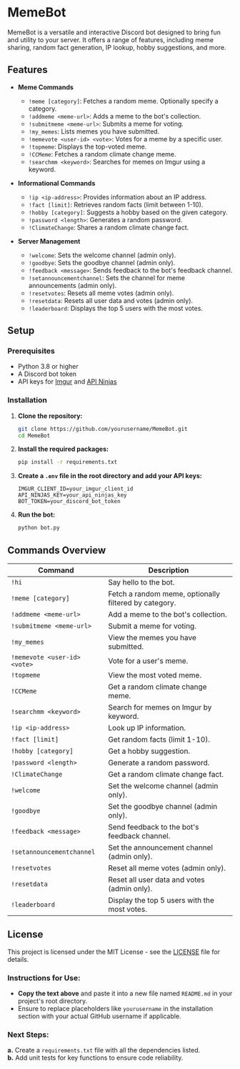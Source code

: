 # MemeBot

MemeBot is a versatile and interactive Discord bot designed to bring fun and utility to your server. It offers a range of features, including meme sharing, random fact generation, IP lookup, hobby suggestions, and more.

## Features

- **Meme Commands**
  - `!meme [category]`: Fetches a random meme. Optionally specify a category.
  - `!addmeme <meme-url>`: Adds a meme to the bot's collection.
  - `!submitmeme <meme-url>`: Submits a meme for voting.
  - `!my_memes`: Lists memes you have submitted.
  - `!memevote <user-id> <vote>`: Votes for a meme by a specific user.
  - `!topmeme`: Displays the top-voted meme.
  - `!CCMeme`: Fetches a random climate change meme.
  - `!searchmm <keyword>`: Searches for memes on Imgur using a keyword.

- **Informational Commands**
  - `!ip <ip-address>`: Provides information about an IP address.
  - `!fact [limit]`: Retrieves random facts (limit between 1-10).
  - `!hobby [category]`: Suggests a hobby based on the given category.
  - `!password <length>`: Generates a random password.
  - `!ClimateChange`: Shares a random climate change fact.

- **Server Management**
  - `!welcome`: Sets the welcome channel (admin only).
  - `!goodbye`: Sets the goodbye channel (admin only).
  - `!feedback <message>`: Sends feedback to the bot's feedback channel.
  - `!setannouncementchannel`: Sets the channel for meme announcements (admin only).
  - `!resetvotes`: Resets all meme votes (admin only).
  - `!resetdata`: Resets all user data and votes (admin only).
  - `!leaderboard`: Displays the top 5 users with the most votes.

## Setup

### Prerequisites

- Python 3.8 or higher
- A Discord bot token
- API keys for [Imgur](https://api.imgur.com/) and [API Ninjas](https://api-ninjas.com/)

### Installation

1. **Clone the repository:**
   ```bash
   git clone https://github.com/yourusername/MemeBot.git
   cd MemeBot

2. **Install the required packages:**
   ```bash
   pip install -r requirements.txt

3. **Create a `.env` file in the root directory and add your API keys:**
   ```env
   IMGUR_CLIENT_ID=your_imgur_client_id
   API_NINJAS_KEY=your_api_ninjas_key
   BOT_TOKEN=your_discord_bot_token

4. **Run the bot:**
   ```bash
   python bot.py

## Commands Overview

| Command | Description |
|---------|-------------|
| `!hi` | Say hello to the bot. |
| `!meme [category]` | Fetch a random meme, optionally filtered by category. |
| `!addmeme <meme-url>` | Add a meme to the bot's collection. |
| `!submitmeme <meme-url>` | Submit a meme for voting. |
| `!my_memes` | View the memes you have submitted. |
| `!memevote <user-id> <vote>` | Vote for a user's meme. |
| `!topmeme` | View the most voted meme. |
| `!CCMeme` | Get a random climate change meme. |
| `!searchmm <keyword>` | Search for memes on Imgur by keyword. |
| `!ip <ip-address>` | Look up IP information. |
| `!fact [limit]` | Get random facts (limit 1-10). |
| `!hobby [category]` | Get a hobby suggestion. |
| `!password <length>` | Generate a random password. |
| `!ClimateChange` | Get a random climate change fact. |
| `!welcome` | Set the welcome channel (admin only). |
| `!goodbye` | Set the goodbye channel (admin only). |
| `!feedback <message>` | Send feedback to the bot's feedback channel. |
| `!setannouncementchannel` | Set the announcement channel (admin only). |
| `!resetvotes` | Reset all meme votes (admin only). |
| `!resetdata` | Reset all user data and votes (admin only). |
| `!leaderboard` | Display the top 5 users with the most votes. |

## License

This project is licensed under the MIT License - see the [LICENSE](LICENSE) file for details.

### Instructions for Use:
- **Copy the text above** and paste it into a new file named `README.md` in your project's root directory.
- Ensure to replace placeholders like `yourusername` in the installation section with your actual GitHub username if applicable.

### Next Steps:
**a.** Create a `requirements.txt` file with all the dependencies listed.  
**b.** Add unit tests for key functions to ensure code reliability.
